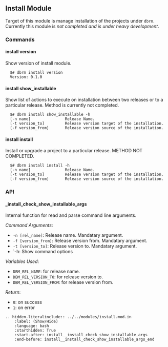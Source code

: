 ## Install Module

Target of this module is manage installation of the projects under `dbrm`.
Currently this module is *not completed and is under heavy development*.

### Commands

#### install version

Show version of install module.

```shell
  $# dbrm install version
  Version: 0.1.0
```
#### install show_installable

Show list of actions to execute on installation between two releases or to a particular release.
Method is currently not completed.

```shell
  $# dbrm install show_installable -h
  [-n name]               Release Name.
  [-t version_to]         Release version target of the installation.
  [-f version_from]       Release version source of the installation.

```

#### install install

Install or upgrade a project to a particular release.
METHOD NOT COMPLETED.

```shell
  $# dbrm install install -h
  [-n name]               Release Name.
  [-t version_to]         Release version target of the installation.
  [-f version_from]       Release version source of the installation.
```

### API

#### _install_check_show_installable_args

Internal function for read and parse command line arguments.

_Command Arguments_:

  * `-n [rel_name]`: Release name. Mandatary argument.
  * `-f [version_from]`: Release version from. Mandatary argument.
  * `-t [version_to]`: Release version to. Mandatary argument.
  * `-h: Show command options

_Variables Used_:

  * `DBM_REL_NAME`: for release name.
  * `DBM_REL_VERSION_TO`: for release version to.
  * `DBM_REL_VERSION_FROM`: for release version from.

_Return_:

  * `0`: on success
  * `1`: on error

```eval_rst
.. hidden-literalinclude:: ../../modules/install.mod.in
    :label: (Show/Hide)
    :language: bash
    :starthidden: True
    :start-after: install__install_check_show_installable_args
    :end-before: install__install_check_show_installable_args_end
```

